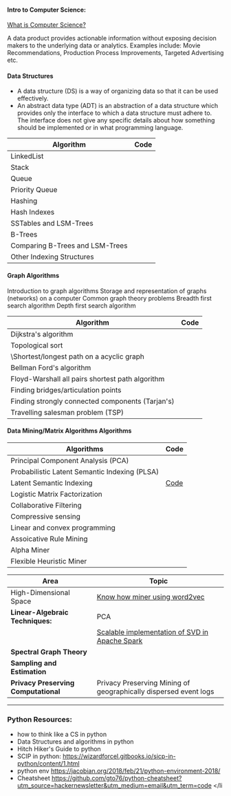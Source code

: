 #### Intro to Computer Science: 

[What is Computer Science?](https://github.com/asjad99/algorithms-GYM/tree/master)

A data product provides actionable information without exposing decision makers to the underlying
data or analytics. Examples include: Movie Recommendations, Production Process Improvements, Targeted Advertising etc. 

#### Data Structures 

- A data structure (DS) is a way of organizing data so that it can be used effectively.
- An abstract data type (ADT) is an abstraction of a data structure which provides only the interface to which a data structure must adhere to. The interface does not give any specific details about how something should be implemented or in what programming language.


| Algorithm                | Code      | 
|--------------------------|-----------|
| LinkedList               |           |  
| Stack                    |           |
| Queue                    |           |  
| Priority Queue           |           |
| Hashing                  |           |
| Hash Indexes             |           |
| SSTables and LSM-Trees   |           |
| B-Trees                  |           |
| Comparing B-Trees and LSM-Trees|           |
| Other Indexing Structures|           |


#### Graph Algorithms 

Introduction to graph algorithms 
      Storage and representation of graphs (networks) on a computer
      Common graph theory problems
      Breadth first search algorithm
      Depth first search algorithm

| Algorithm                | Code | 
|--------------------------|------|
| Dijkstra's algorithm     |      |
| Topological sort                        |      |
|  \Shortest/longest path on a acyclic graph                         |      |
| Bellman Ford's algorithm                         |      |
| Floyd-Warshall all pairs shortest path algorithm |     |
| Finding bridges/articulation points             |     | 
| Finding strongly connected components (Tarjan's) |   | 
|  Travelling salesman problem (TSP)   |    |


#### Data Mining/Matrix Algorithms  Algorithms 

|   Algorithms                   | Code |
|-----------------------------------------------|-------------------------------------------------------------------------------------------|
| Principal Component Analysis (PCA)            |                                                                                           |
| Probabilistic Latent Semantic Indexing (PLSA) |                                                                                           |
| Latent Semantic Indexing                      |     [Code](https://gist.github.com/asjad99/e87a695df10b0859ee943b8e661f0fc3)              |
| Logistic Matrix Factorization                 |                                                                                           |
| Collaborative Filtering                       |                                                                                           |
| Compressive sensing                           |                                                                                           |
| Linear and convex programming                 |                                                                                           |
| Assoicative Rule Mining                       |                                                                                           |           
| Alpha Miner                                   |                                                                                           |             
| Flexible Heuristic Miner                      |                                                                                           |                


| Area                                      | Topic | 
|-----------------------------------------------|-----------|
| High-Dimensional Space |  [Know how miner using word2vec](https://github.com/asjad99/know-how-mining)         |  
|**Linear-Algebraic Techniques:**|  PCA
|                                | [Scalable implementation of SVD in Apache Spark](https://gist.github.com/asjad99/e87a695df10b0859ee943b8e661f0fc3)
| **Spectral Graph Theory**      |            |
| **Sampling and Estimation**    |            |
| **Privacy Preserving Computational** | Privacy Preserving Mining of geographically dispersed event logs |


-----------------------------------------------------------------------------


### Python Resources: 

- how to think like a CS in python
- Data Structures and algorithms in python
- Hitch Hiker's Guide to python
- SCIP in python: https://wizardforcel.gitbooks.io/sicp-in-python/content/1.html
- python env https://jacobian.org/2018/feb/21/python-environment-2018/
- Cheatsheet https://github.com/gto76/python-cheatsheet?utm_source=hackernewsletter&utm_medium=email&utm_term=code </li



